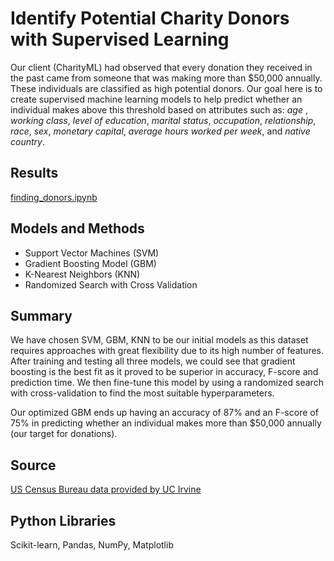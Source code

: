 # Identify Potential Charity Donors with Supervised Learning
Our client (CharityML) had observed that every donation they received in the past came from someone that was making more than $50,000 annually.  These individuals are classified as high potential donors.  Our goal here is to create supervised machine learning models to help predict whether an individual makes above this threshold based on attributes such as: *age* , *working class*, *level of education*, *marital status*, *occupation*, *relationship*, *race*, *sex*, *monetary capital*, *average hours worked per week*, and *native country*.

## Results
[finding_donors.ipynb](https://github.com/sclkan/Identify-Potential-Charity-Donors/blob/master/finding_donors.ipynb)

## Models and Methods
- Support Vector Machines (SVM)
- Gradient Boosting Model (GBM)
- K-Nearest Neighbors (KNN)
- Randomized Search with Cross Validation

## Summary
We have chosen SVM, GBM, KNN to be our initial models as this dataset requires approaches with great flexibility due to its high number of features.  After training and testing all three models, we could see that gradient boosting is the best fit as it proved to be superior in accuracy, F-score and prediction time.  We then fine-tune this model by using a randomized search with cross-validation to find the most suitable hyperparameters.  

Our optimized GBM ends up having an accuracy of 87% and an F-score of 75% in predicting whether an individual makes more than $50,000 annually (our target for donations).

## Source
[US Census Bureau data provided by UC Irvine](https://archive.ics.uci.edu/ml/datasets/Census+Income)

## Python Libraries
Scikit-learn, Pandas, NumPy, Matplotlib
